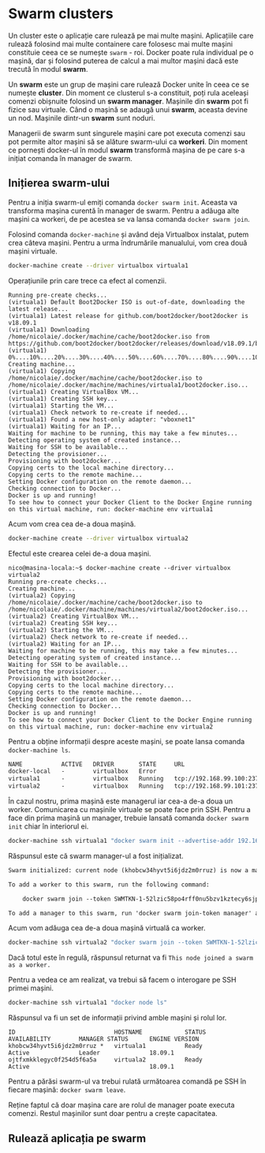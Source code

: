 # Swarm clusters

Un cluster este o aplicație care rulează pe mai multe mașini. Aplicațiile care rulează folosind mai multe containere care folosesc mai multe mașini constituie ceea ce se numește `swarm` - roi. Docker poate rula individual pe o mașină, dar și folosind puterea de calcul a mai multor mașini dacă este trecută în modul **swarm**.

Un **swarm** este un grup de mașini care rulează Docker unite în ceea ce se numește **cluster**. Din moment ce clusterul s-a constituit, poți rula aceleași comenzi obișnuite folosind un **swarm manager**. Mașinile din **swarm** pot fi fizice sau virtuale. Când o mașină se adaugă unui **swarm**, aceasta devine un nod. Mașinile dintr-un **swarm** sunt noduri.

Managerii de swarm sunt singurele mașini care pot executa comenzi sau pot permite altor mașini să se alăture swarm-ului ca **workeri**. Din moment ce pornești docker-ul în modul **swarm** transformă mașina de pe care s-a inițiat comanda în manager de swarm.

## Inițierea swarm-ului

Pentru a iniția swarm-ul emiți comanda `docker swarm init`. Aceasta va transforma mașina curentă în manager de swarm.
Pentru a adăuga alte mașini ca workeri, de pe acestea se va lansa comanda `docker swarm join`.

Folosind comanda `docker-machine` și având deja Virtualbox instalat, putem crea câteva mașini. Pentru a urma îndrumările manualului, vom crea două mașini virtuale.

```bash
docker-machine create --driver virtualbox virtuala1
```

Operațiunile prin care trece ca efect al comenzii.

```text
Running pre-create checks...
(virtuala1) Default Boot2Docker ISO is out-of-date, downloading the latest release...
(virtuala1) Latest release for github.com/boot2docker/boot2docker is v18.09.1
(virtuala1) Downloading /home/nicolaie/.docker/machine/cache/boot2docker.iso from https://github.com/boot2docker/boot2docker/releases/download/v18.09.1/boot2docker.iso...
(virtuala1) 0%....10%....20%....30%....40%....50%....60%....70%....80%....90%....100%
Creating machine...
(virtuala1) Copying /home/nicolaie/.docker/machine/cache/boot2docker.iso to /home/nicolaie/.docker/machine/machines/virtuala1/boot2docker.iso...
(virtuala1) Creating VirtualBox VM...
(virtuala1) Creating SSH key...
(virtuala1) Starting the VM...
(virtuala1) Check network to re-create if needed...
(virtuala1) Found a new host-only adapter: "vboxnet1"
(virtuala1) Waiting for an IP...
Waiting for machine to be running, this may take a few minutes...
Detecting operating system of created instance...
Waiting for SSH to be available...
Detecting the provisioner...
Provisioning with boot2docker...
Copying certs to the local machine directory...
Copying certs to the remote machine...
Setting Docker configuration on the remote daemon...
Checking connection to Docker...
Docker is up and running!
To see how to connect your Docker Client to the Docker Engine running on this virtual machine, run: docker-machine env virtuala1
```

Acum vom crea cea de-a doua mașină.

```bash
docker-machine create --driver virtualbox virtuala2
```

Efectul este crearea celei de-a doua mașini.

```text
nico@masina-locala:~$ docker-machine create --driver virtualbox virtuala2
Running pre-create checks...
Creating machine...
(virtuala2) Copying /home/nicolaie/.docker/machine/cache/boot2docker.iso to /home/nicolaie/.docker/machine/machines/virtuala2/boot2docker.iso...
(virtuala2) Creating VirtualBox VM...
(virtuala2) Creating SSH key...
(virtuala2) Starting the VM...
(virtuala2) Check network to re-create if needed...
(virtuala2) Waiting for an IP...
Waiting for machine to be running, this may take a few minutes...
Detecting operating system of created instance...
Waiting for SSH to be available...
Detecting the provisioner...
Provisioning with boot2docker...
Copying certs to the local machine directory...
Copying certs to the remote machine...
Setting Docker configuration on the remote daemon...
Checking connection to Docker...
Docker is up and running!
To see how to connect your Docker Client to the Docker Engine running on this virtual machine, run: docker-machine env virtuala2
```

Pentru a obține informații despre aceste mașini, se poate lansa comanda `docker-machine ls`.

```txt
NAME           ACTIVE   DRIVER       STATE     URL                         SWARM   DOCKER     ERRORS
docker-local   -        virtualbox   Error                                         Unknown    machine does not exist
virtuala1      -        virtualbox   Running   tcp://192.168.99.100:2376           v18.09.1   
virtuala2      -        virtualbox   Running   tcp://192.168.99.101:2376           v18.09.1   
```

În cazul nostru, prima mașină este managerul iar cea-a de-a doua un worker. Comunicarea cu mașinile virtuale se poate face prin SSH. Pentru a face din prima mașină un manager, trebuie lansată comanda `docker swarm init` chiar în interiorul ei.

```bash
docker-machine ssh virtuala1 "docker swarm init --advertise-addr 192.168.99.100"
```

Răspunsul este că swarm manager-ul a fost inițializat.

```txt
Swarm initialized: current node (khobcw34hyvt5i6jdz2m0rruz) is now a manager.

To add a worker to this swarm, run the following command:

    docker swarm join --token SWMTKN-1-52lzic58po4rff0nu5bzv1kztecy6sjpgy6xc5ou5gs0jah9x4-7y3t7jjwoshcwar6i96jntgrl 192.168.99.100:2377

To add a manager to this swarm, run 'docker swarm join-token manager' and follow the instructions.
```

Acum vom adăuga cea de-a doua mașină virtuală ca worker.

```bash
docker-machine ssh virtuala2 "docker swarm join --token SWMTKN-1-52lzic58po4rff0nu5bzv1kztecy6sjpgy6xc5ou5gs0jah9x4-7y3t7jjwoshcwar6i96jntgrl 192.168.99.100:2377"
```

Dacă totul este în regulă, răspunsul returnat va fi `This node joined a swarm as a worker.`

Pentru a vedea ce am realizat, va trebui să facem o interogare pe SSH primei mașini.

```bash
docker-machine ssh virtuala1 "docker node ls"
```

Răspunsul va fi un set de informații privind amble mașini și rolul lor.

```text
ID                            HOSTNAME            STATUS              AVAILABILITY        MANAGER STATUS      ENGINE VERSION
khobcw34hyvt5i6jdz2m0rruz *   virtuala1           Ready               Active              Leader              18.09.1
ojtfxmkklegyc0f254d5f6a5a     virtuala2           Ready               Active                                  18.09.1
```

Pentru a părăsi swarm-ul va trebui rulată următoarea comandă pe SSH în fiecare mașină: `docker swarm leave`.

Reține faptul că doar mașina care are rolul de manager poate executa comenzi. Restul mașinilor sunt doar pentru a crește capacitatea.

## Rulează aplicația pe swarm

